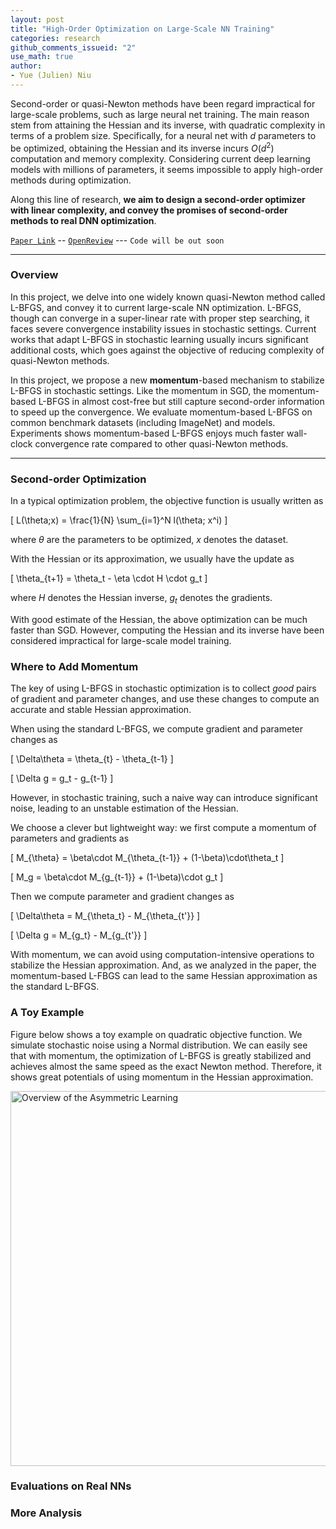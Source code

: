 ```yaml
---
layout: post
title: "High-Order Optimization on Large-Scale NN Training"
categories: research
github_comments_issueid: "2"
use_math: true
author:
- Yue (Julien) Niu
---
```


Second-order or quasi-Newton methods have been regard impractical for large-scale problems, such as
large neural net training.
The main reason stem from attaining the Hessian and its inverse, with quadratic complexity 
in terms of a problem size. 
Specifically, for a neural net with $d$ parameters to be optimized, obtaining the Hessian and
its inverse incurs $O(d^2)$ computation and memory complexity. 
Considering current deep learning models with millions of parameters, it seems impossible 
to apply high-order methods during optimization.

Along this line of research, **we aim to design a second-order optimizer with linear complexity, 
and convey the promises of second-order methods to real DNN optimization**.

[`Paper Link`](https://arxiv.org/abs/2307.13744) -- 
[`OpenReview`](https://openreview.net/forum?id=9jnsPp8DP3&referrer=%5BAuthor%20Console%5D(%2Fgroup%3Fid%3DTMLR%2FAuthors%23your-submissions)) ---
`Code will be out soon`

---

### Overview
In this project, we delve into one widely known quasi-Newton method called L-BFGS, and 
convey it to current large-scale NN optimization. 
L-BFGS, though can converge in a super-linear rate with proper step searching, 
it faces severe convergence instability issues in stochastic settings. 
Current works that adapt L-BFGS in stochastic learning usually incurs significant additional costs,
which goes against the objective of reducing complexity of quasi-Newton methods.

In this project, we propose a new **momentum**-based mechanism to stabilize L-BFGS in 
stochastic settings.
Like the momentum in SGD, the momentum-based L-BFGS in almost cost-free but still capture
second-order information to speed up the convergence.
We evaluate momentum-based L-BFGS on common benchmark datasets (including ImageNet) and models. 
Experiments shows momentum-based L-BFGS enjoys much faster wall-clock convergence rate compared 
to other quasi-Newton methods.

---

### Second-order Optimization
In a typical optimization problem, the objective function is usually written as 

\[ L(\theta;x) = \frac{1}{N} \sum_{i=1}^N l(\theta; x^i) \]

where $\theta$ are the parameters to be optimized, $x$ denotes the dataset. 

With the Hessian or its approximation, we usually have the update as 

\[ \theta_{t+1} = \theta_t - \eta \cdot H \cdot g_t \]

where $H$ denotes the Hessian inverse, $g_t$ denotes the gradients. 

With good estimate of the Hessian, the above optimization can be much faster than SGD.
However, computing the Hessian and its inverse have been considered impractical 
for large-scale model training.

### Where to Add Momentum
The key of using L-BFGS in stochastic optimization is to collect *good* pairs of gradient and 
parameter changes, and use these changes to compute an accurate and stable Hessian approximation.

When using the standard L-BFGS, we compute gradient and parameter changes as

\[ \Delta\theta = \theta_{t} - \theta_{t-1} \]

\[ \Delta g = g_t - g_{t-1} \]

However, in stochastic training, such a naive way can introduce significant noise, leading
to an unstable estimation of the Hessian.

We choose a clever but lightweight way: we first compute a momentum of parameters and gradients as

\[ M_{\theta} = \beta\cdot M_{\theta_{t-1}} + (1-\beta)\cdot\theta_t \]

\[ M_g = \beta\cdot M_{g_{t-1}} + (1-\beta)\cdot g_t \]

Then we compute parameter and gradient changes as

\[ \Delta\theta = M_{\theta_t} - M_{\theta_{t'}} \]

\[ \Delta g = M_{g_t} - M_{g_{t'}} \]

With momentum, we can avoid using computation-intensive operations to 
stabilize the Hessian approximation.
And, as we analyzed in the paper, the momentum-based L-FBGS can lead to the same Hessian 
approximation as the standard L-BFGS.

### A Toy Example
Figure below shows a toy example on quadratic objective function. 
We simulate stochastic noise using a Normal distribution. 
We can easily see that with momentum, the optimization of L-BFGS is greatly stabilized and 
achieves almost the same speed as the exact Newton method. 
Therefore, it shows great potentials of using momentum in the Hessian approximation.

<img src="https://yuehniu.github.io/homepage//assets/fig/asymml/overview.png" alt="Overview of the Asymmetric Learning" width="600"/>

### Evaluations on Real NNs

### More Analysis